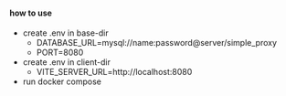 #### how to use
 - create .env in base-dir
   - DATABASE_URL=mysql://name:password@server/simple_proxy
   - PORT=8080
 - create .env in client-dir
   - VITE_SERVER_URL=http://localhost:8080
 - run docker compose